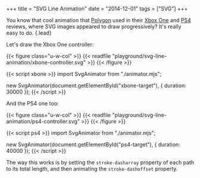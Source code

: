 +++
title = "SVG Line Animation"
date = "2014-12-01"
tags = ["SVG"]
+++

You know that cool animation that [Polygon](https://www.polygon.com/) used in their [Xbox One](https://www.polygon.com/a/xbox-one-review) and [PS4](https://www.polygon.com/a/ps4-review) reviews, where SVG images appeared to draw progressively? It's really easy to do.
{.lead}

<!--more-->

Let's draw the Xbox One controller:

{{< figure class="u-w-col" >}}
  {{< readfile "playground/svg-line-animation/xbone-controller.svg" >}}
{{< /figure >}}

{{< script xbone >}}
import SvgAnimator from "./animator.mjs";

new SvgAnimator(document.getElementById("xbone-target"), { duration: 30000 });
{{< /script >}}

And the PS4 one too:

{{< figure class="u-w-col" >}}
  {{< readfile "playground/svg-line-animation/ps4-controller.svg" >}}
{{< /figure >}}

{{< script ps4 >}}
import SvgAnimator from "./animator.mjs";

new SvgAnimator(document.getElementById("ps4-target"), { duration: 40000 });
{{< /script >}}

The way this works is by setting the `stroke-dasharray` property of each path to its total length, and then animating the `stroke-dashoffset` property.

